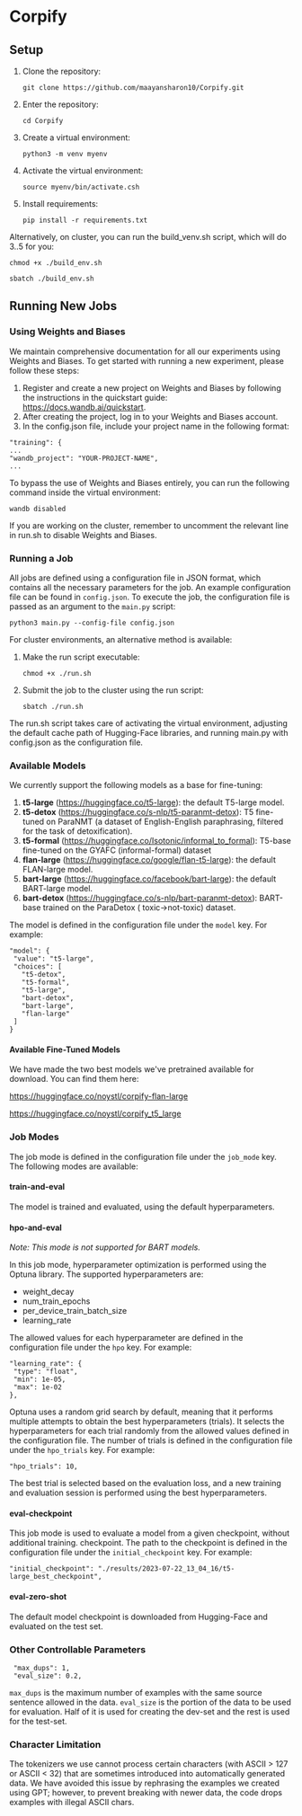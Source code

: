 # Corpify

## Setup

1. Clone the repository:

   ``` git clone https://github.com/maayansharon10/Corpify.git ```

2. Enter the repository:

   ```cd Corpify```

3. Create a virtual environment:

   ``` python3 -m venv myenv ```

4. Activate the virtual environment:

   ``` source myenv/bin/activate.csh ```

5. Install requirements:

   ``` pip install -r requirements.txt ```

Alternatively, on cluster, you can run the build_venv.sh script, which will do 3..5 for you:

```chmod +x ./build_env.sh```

```sbatch ./build_env.sh ```

## Running New Jobs

### Using Weights and Biases

We maintain comprehensive documentation for all our experiments using Weights and Biases. To get started with running a
new experiment, please follow these steps:

1. Register and create a new project on Weights and Biases by following the instructions in the quickstart
   guide: https://docs.wandb.ai/quickstart.
2. After creating the project, log in to your Weights and Biases account.
3. In the config.json file, include your project name in the following format:

```   
"training": {
...
"wandb_project": "YOUR-PROJECT-NAME",
...

```

To bypass the use of Weights and Biases entirely, you can run the following command inside the virtual environment:

```wandb disabled```

If you are working on the cluster, remember to uncomment the relevant line in run.sh to disable Weights and Biases.

### Running a Job

All jobs are defined using a configuration file in JSON format, which contains all the necessary parameters for the job.
An example configuration file can be found in `config.json`. To execute the job, the configuration file is passed as an
argument to the `main.py` script:

``` python3 main.py --config-file config.json ```

For cluster environments, an alternative method is available:

1. Make the run script executable:

   ```chmod +x ./run.sh```

2. Submit the job to the cluster using the run script:

   ```sbatch ./run.sh```

The run.sh script takes care of activating the virtual environment, adjusting the default cache path of Hugging-Face
libraries, and running main.py with config.json as the configuration file.

### Available Models

We currently support the following models as a base for fine-tuning:

1. **t5-large** (https://huggingface.co/t5-large): the default T5-large model.
2. **t5-detox** (https://huggingface.co/s-nlp/t5-paranmt-detox): T5 fine-tuned on ParaNMT (a dataset of English-English
   paraphrasing, filtered for the task of detoxification).
3. **t5-formal** (https://huggingface.co/Isotonic/informal_to_formal): T5-base fine-tuned on the GYAFC (informal-formal)
   dataset
4. **flan-large** (https://huggingface.co/google/flan-t5-large): the default FLAN-large model.
5. **bart-large** (https://huggingface.co/facebook/bart-large): the default BART-large model.
6. **bart-detox** (https://huggingface.co/s-nlp/bart-paranmt-detox): BART-base trained on the ParaDetox (
   toxic→not-toxic) dataset.

The model is defined in the configuration file under the `model` key. For example:

```
"model": {
 "value": "t5-large",
 "choices": [
   "t5-detox",
   "t5-formal",
   "t5-large",
   "bart-detox",
   "bart-large",
   "flan-large"
 ]
}
```

#### Available Fine-Tuned Models

We have made the two best models we've pretrained available for download. You can find them here:

https://huggingface.co/noystl/corpify-flan-large

https://huggingface.co/noystl/corpify_t5_large

### Job Modes

The job mode is defined in the configuration file under the `job_mode` key. The following modes are available:

#### train-and-eval

The model is trained and evaluated, using the default hyperparameters.

#### hpo-and-eval

*Note: This mode is not supported for BART models.*

In this job mode, hyperparameter optimization is performed using the Optuna library. The supported hyperparameters are:

* weight_decay
* num_train_epochs
* per_device_train_batch_size
* learning_rate

The allowed values for each hyperparameter are defined in the configuration file under the `hpo` key. For example:

```
"learning_rate": {
 "type": "float",
 "min": 1e-05,
 "max": 1e-02
},
```

Optuna uses a random grid search by default, meaning that it performs multiple attempts to obtain the best
hyperparameters (trials). It selects the hyperparameters for each trial randomly from the allowed values defined in the
configuration file. The number of trials is defined in the configuration file under the `hpo_trials` key. For example:

```
"hpo_trials": 10,
```

The best trial is selected based on the evaluation loss, and a new training and evaluation session is performed using
the best hyperparameters.

#### eval-checkpoint

This job mode is used to evaluate a model from a given checkpoint, without additional training. checkpoint. The path to
the checkpoint is defined in the configuration file under the `initial_checkpoint` key. For example:

```
"initial_checkpoint": "./results/2023-07-22_13_04_16/t5-large_best_checkpoint",
```

#### eval-zero-shot

The default model checkpoint is downloaded from Hugging-Face and evaluated on the test set.

### Other Controllable Parameters

```
 "max_dups": 1,
 "eval_size": 0.2,
```

`max_dups` is the maximum number of examples with the same source sentence allowed in the data.
`eval_size` is the portion of the data to be used for evaluation. Half of it is used for creating the dev-set and the
rest is used for the test-set.

### Character Limitation

The tokenizers we use cannot process certain characters (with ASCII > 127 or ASCII < 32) that are sometimes introduced
into automatically generated data. We have avoided this issue by rephrasing the examples we created using GPT; however,
to prevent breaking with newer data, the code drops examples with illegal ASCII chars.
